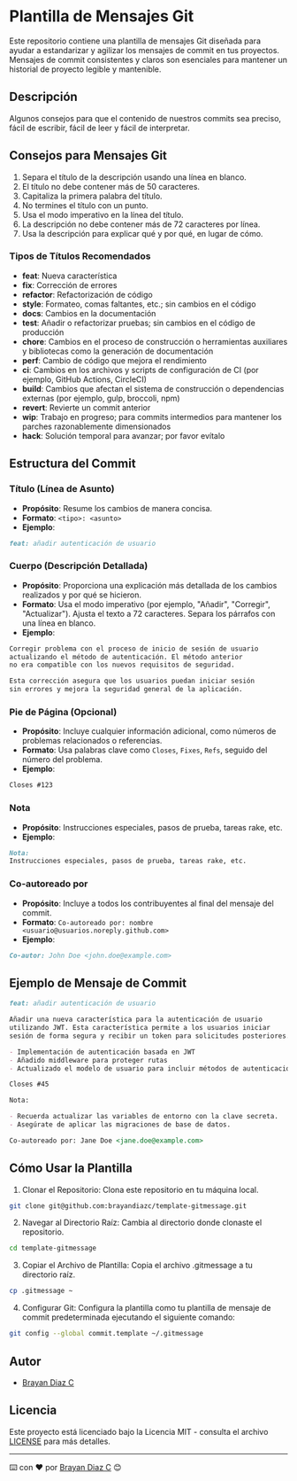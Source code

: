 # Plantilla de Mensajes Git

Este repositorio contiene una plantilla de mensajes Git diseñada para ayudar a estandarizar y agilizar los mensajes de commit en tus proyectos. Mensajes de commit consistentes y claros son esenciales para mantener un historial de proyecto legible y mantenible.

## Descripción

Algunos consejos para que el contenido de nuestros commits sea preciso, fácil de escribir, fácil de leer y fácil de interpretar.

## Consejos para Mensajes Git

1. Separa el título de la descripción usando una línea en blanco.
2. El título no debe contener más de 50 caracteres.
3. Capitaliza la primera palabra del título.
4. No termines el título con un punto.
5. Usa el modo imperativo en la línea del título.
6. La descripción no debe contener más de 72 caracteres por línea.
7. Usa la descripción para explicar qué y por qué, en lugar de cómo.

### Tipos de Títulos Recomendados

- **feat**: Nueva característica
- **fix**: Corrección de errores
- **refactor**: Refactorización de código
- **style**: Formateo, comas faltantes, etc.; sin cambios en el código
- **docs**: Cambios en la documentación
- **test**: Añadir o refactorizar pruebas; sin cambios en el código de producción
- **chore**: Cambios en el proceso de construcción o herramientas auxiliares y bibliotecas como la generación de documentación
- **perf**: Cambio de código que mejora el rendimiento
- **ci**: Cambios en los archivos y scripts de configuración de CI (por ejemplo, GitHub Actions, CircleCI)
- **build**: Cambios que afectan el sistema de construcción o dependencias externas (por ejemplo, gulp, broccoli, npm)
- **revert**: Revierte un commit anterior
- **wip**: Trabajo en progreso; para commits intermedios para mantener los parches razonablemente dimensionados
- **hack**: Solución temporal para avanzar; por favor evítalo

## Estructura del Commit

### Título (Línea de Asunto)

- **Propósito**: Resume los cambios de manera concisa.
- **Formato**: `<tipo>: <asunto>`
- **Ejemplo**:

```markdown
feat: añadir autenticación de usuario
```

### Cuerpo (Descripción Detallada)

- **Propósito**: Proporciona una explicación más detallada de los cambios realizados y por qué se hicieron.
- **Formato**: Usa el modo imperativo (por ejemplo, "Añadir", "Corregir", "Actualizar"). Ajusta el texto a 72 caracteres. Separa los párrafos con una línea en blanco.
- **Ejemplo**:

```markdown
Corregir problema con el proceso de inicio de sesión de usuario
actualizando el método de autenticación. El método anterior
no era compatible con los nuevos requisitos de seguridad.

Esta corrección asegura que los usuarios puedan iniciar sesión
sin errores y mejora la seguridad general de la aplicación.
```

### Pie de Página (Opcional)

- **Propósito**: Incluye cualquier información adicional, como números de problemas relacionados o referencias.
- **Formato**: Usa palabras clave como `Closes`, `Fixes`, `Refs`, seguido del número del problema.
- **Ejemplo**:

```markdown
Closes #123
```

### Nota

- **Propósito**: Instrucciones especiales, pasos de prueba, tareas rake, etc.
- **Ejemplo**:

```markdown
Nota:
Instrucciones especiales, pasos de prueba, tareas rake, etc.
```

### Co-autoreado por

- **Propósito**: Incluye a todos los contribuyentes al final del mensaje del commit.
- **Formato**: `Co-autoreado por: nombre <usuario@usuarios.noreply.github.com>`
- **Ejemplo**:

```markdown
Co-autor: John Doe <john.doe@example.com>
```

## Ejemplo de Mensaje de Commit

```markdown
feat: añadir autenticación de usuario

Añadir una nueva característica para la autenticación de usuario
utilizando JWT. Esta característica permite a los usuarios iniciar
sesión de forma segura y recibir un token para solicitudes posteriores.

- Implementación de autenticación basada en JWT
- Añadido middleware para proteger rutas
- Actualizado el modelo de usuario para incluir métodos de autenticación

Closes #45

Nota:

- Recuerda actualizar las variables de entorno con la clave secreta.
- Asegúrate de aplicar las migraciones de base de datos.

Co-autoreado por: Jane Doe <jane.doe@example.com>
```

## Cómo Usar la Plantilla

1. Clonar el Repositorio: Clona este repositorio en tu máquina local.

```bash
git clone git@github.com:brayandiazc/template-gitmessage.git
```

2. Navegar al Directorio Raíz: Cambia al directorio donde clonaste el repositorio.

```bash
cd template-gitmessage
```

3. Copiar el Archivo de Plantilla: Copia el archivo .gitmessage a tu directorio raíz.

```bash
cp .gitmessage ~
```

4. Configurar Git: Configura la plantilla como tu plantilla de mensaje de commit predeterminada ejecutando el siguiente comando:

```bash
git config --global commit.template ~/.gitmessage
```

## Autor

- [Brayan Diaz C](https://github.com/brayandiazc)

## Licencia

Este proyecto está licenciado bajo la Licencia MIT - consulta el archivo [LICENSE](LICENSE) para más detalles.

---

⌨️ con ❤️ por [Brayan Diaz C](https://github.com/brayandiazc) 😊
